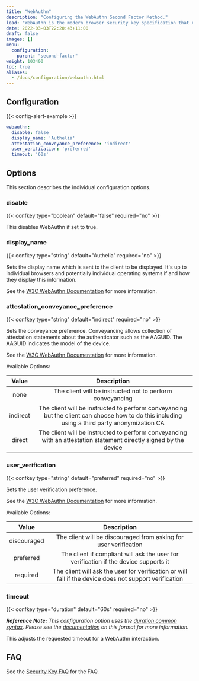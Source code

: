 ```yaml
---
title: "WebAuthn"
description: "Configuring the WebAuthn Second Factor Method."
lead: "WebAuthn is the modern browser security key specification that Authelia supports. This section describes configuring it."
date: 2022-03-03T22:20:43+11:00
draft: false
images: []
menu:
  configuration:
    parent: "second-factor"
weight: 103400
toc: true
aliases:
  - /docs/configuration/webauthn.html
---
```


## Configuration

{{< config-alert-example >}}

```yaml
webauthn:
  disable: false
  display_name: 'Authelia'
  attestation_conveyance_preference: 'indirect'
  user_verification: 'preferred'
  timeout: '60s'
```

## Options

This section describes the individual configuration options.

### disable

{{< confkey type="boolean" default="false" required="no" >}}

This disables WebAuthn if set to true.

### display_name

{{< confkey type="string" default="Authelia" required="no" >}}

Sets the display name which is sent to the client to be displayed. It's up to individual browsers and potentially
individual operating systems if and how they display this information.

See the [W3C WebAuthn Documentation](https://www.w3.org/TR/webauthn-2/#dom-publickeycredentialentity-name) for more
information.

### attestation_conveyance_preference

{{< confkey type="string" default="indirect" required="no" >}}

Sets the conveyance preference. Conveyancing allows collection of attestation statements about the authenticator such as
the AAGUID. The AAGUID indicates the model of the device.

See the [W3C WebAuthn Documentation](https://www.w3.org/TR/webauthn-2/#enum-attestation-convey) for more information.

Available Options:

|  Value   |                                                                  Description                                                                  |
|:--------:|:---------------------------------------------------------------------------------------------------------------------------------------------:|
|   none   |                                           The client will be instructed not to perform conveyancing                                           |
| indirect | The client will be instructed to perform conveyancing but the client can choose how to do this including using a third party anonymization CA |
|  direct  |               The client will be instructed to perform conveyancing with an attestation statement directly signed by the device               |

### user_verification

{{< confkey type="string" default="preferred" required="no" >}}

Sets the user verification preference.

See the [W3C WebAuthn Documentation](https://www.w3.org/TR/webauthn-2/#enum-userVerificationRequirement) for more information.

Available Options:

|    Value    |                                              Description                                               |
|:-----------:|:------------------------------------------------------------------------------------------------------:|
| discouraged |                    The client will be discouraged from asking for user verification                    |
|  preferred  |          The client if compliant will ask the user for verification if the device supports it          |
|  required   | The client will ask the user for verification or will fail if the device does not support verification |

### timeout

{{< confkey type="duration" default="60s" required="no" >}}

*__Reference Note:__ This configuration option uses the [duration common syntax](../prologue/common.md#duration).
Please see the [documentation](../prologue/common.md#duration) on this format for more information.*

This adjusts the requested timeout for a WebAuthn interaction.

## FAQ

See the [Security Key FAQ](../../overview/authentication/security-key/index.md#faq) for the FAQ.
